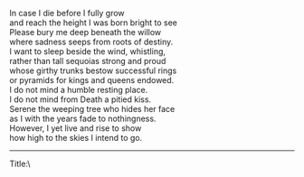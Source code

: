 In case I die before I fully grow\
and reach the height I was born bright to see\
Please bury me deep beneath the willow\
where sadness seeps from roots of destiny.\
I want to sleep beside the wind, whistling,\
rather than tall sequoias strong and proud\
whose girthy trunks bestow successful rings\
or pyramids for kings and queens endowed.\
I do not mind a humble resting place.\
I do not mind from Death a pitied kiss.\
Serene the weeping tree who hides her face\
as I with the years fade to nothingness.\
However, I yet live and rise to show\
how high to the skies I intend to go.

-----

Title:\